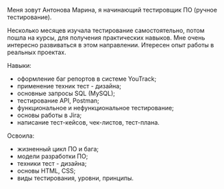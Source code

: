 Меня зовут Антонова Марина, я начинающий тестировщик ПО (ручное тестирование).

Несколько месяцев изучала тестирование самостоятельно, потом пошла на курсы, для получения практических навыков.
   Мне очень интересно развиваться в этом направлении.
  Итересен опыт работы в реальных проектах.

Навыки:
- оформление баг репортов в системе YouTrack;
- применение техник тест - дизайна;
- основные запросы SQL (MySQL);
- тестирование API, Postman;
- функциональное и нефункциональное тестирование;
- основы работы в Jira;
- написание тест-кейсов, чек-листов, тест-плана.

Освоила:
- жизненный цикл ПО и бага;
- модели разработки ПО;
- техники тест - дизайна;
- основы HTML, CSS;
- виды тестирования, уровни, принципы.

